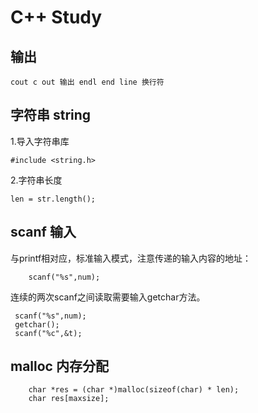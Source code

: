 # C++ Study

## 输出

```
cout c out 输出 endl end line 换行符
```

## 字符串 string

1.导入字符串库

```
#include <string.h>
```

2.字符串长度

```
len = str.length();
```

## scanf 输入

与printf相对应，标准输入模式，注意传递的输入内容的地址：

```
    scanf("%s",num);
```

连续的两次scanf之间读取需要输入getchar方法。

 ```
  scanf("%s",num);
  getchar();
  scanf("%c",&t);
 ```
 
## malloc 内存分配

```
    char *res = (char *)malloc(sizeof(char) * len);
    char res[maxsize];
``` 